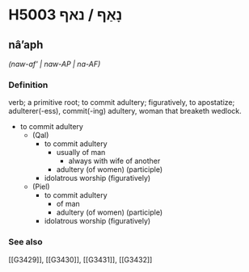# H5003 נָאַף / נאף

## nâʼaph

_(naw-af' | naw-AP | na-AF)_

### Definition

verb; a primitive root; to commit adultery; figuratively, to apostatize; adulterer(-ess), commit(-ing) adultery, woman that breaketh wedlock.

- to commit adultery
    - (Qal)
        - to commit adultery
            - usually of man
                - always with wife of another
            - adultery (of women) (participle)
        - idolatrous worship (figuratively)
    - (Piel)
        - to commit adultery
            - of man
            - adultery (of women) (participle)
        - idolatrous worship (figuratively)
### See also

[[G3429]], [[G3430]], [[G3431]], [[G3432]]

